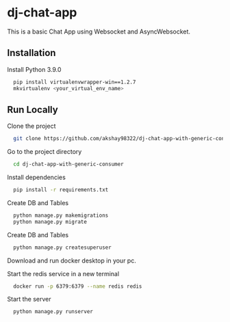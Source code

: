 # dj-chat-app
This is a basic Chat App using Websocket and AsyncWebsocket.

## Installation

Install Python 3.9.0

```bash
  pip install virtualenvwrapper-win==1.2.7
  mkvirtualenv <your_virtual_env_name>  
```

## Run Locally

Clone the project

```bash
  git clone https://github.com/akshay98322/dj-chat-app-with-generic-consumer.git
```

Go to the project directory

```bash
  cd dj-chat-app-with-generic-consumer
```

Install dependencies

```bash
  pip install -r requirements.txt
```

Create DB and Tables

```bash
  python manage.py makemigrations
  python manage.py migrate
```

Create DB and Tables

```bash
  python manage.py createsuperuser
```

Download and run docker desktop in your pc.

Start the redis service in a new terminal
```bash
  docker run -p 6379:6379 --name redis redis
```

Start the server

```bash
  python manage.py runserver
```



